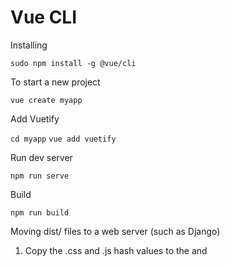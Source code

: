 # Vue CLI

Installing

`sudo npm install -g @vue/cli`

To start a new project

`vue create myapp`

Add Vuetify

`cd myapp`
`vue add vuetify`

Run dev server

`npm run serve`

Build

`npm run build`

Moving dist/ files to a web server (such as Django)

1. Copy the .css and .js hash values to the <link> and <script> tags in the web server's HTML file.
2. Copy the compiled .css and .js files to the static directories inside the web server's project.